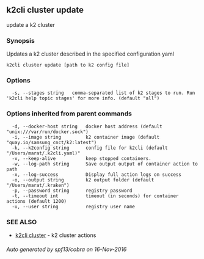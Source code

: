## k2cli cluster update

update a k2 cluster

### Synopsis


Updates a k2 cluster described in the specified configuration yaml

```
k2cli cluster update [path to k2 config file]
```

### Options

```
  -s, --stages string   comma-separated list of k2 stages to run. Run 'k2cli help topic stages' for more info. (default "all")
```

### Options inherited from parent commands

```
  -d, --docker-host string   docker host address (default "unix:///var/run/docker.sock")
  -i, --image string         k2 container image (default "quay.io/samsung_cnct/k2:latest")
  -k, --k2config string      config file for k2cli (default "/Users/marat/.k2cli.yaml)"
  -v, --keep-alive           keep stopped containers.
  -w, --log-path string      Save output output of container action to path
  -x, --log-success          Display full action logs on success
  -o, --output string        k2 output folder (default "/Users/marat/.kraken")
  -p, --password string      registry password
  -t, --timeout int          timeout (in seconds) for container actions (default 1200)
  -u, --user string          registry user name
```

### SEE ALSO
* [k2cli cluster](k2cli_cluster.md)	 - k2 cluster actions

###### Auto generated by spf13/cobra on 16-Nov-2016
